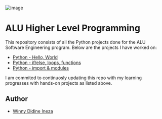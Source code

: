 ![image](https://user-images.githubusercontent.com/116871728/222542296-1e0d10bd-728e-441b-9692-ed7e8d992a36.png)
# ALU Higher Level Programming

This repository consists of all the Python projects done for the ALU Software Engineering program. Below are the projects I have worked on:

* [Python - Hello, World](python-hello_world)
* [Python - if/else, loops, functions](./python-if_else_loops_functions)
* [Python - import & modules](./python-import_modules)

I am commited to continuosly updating this repo with my learning progresses with hands-on projects as listed above.

## Author 
* [Winny Didine Ineza](https://twitter.com/InezaWinny)

